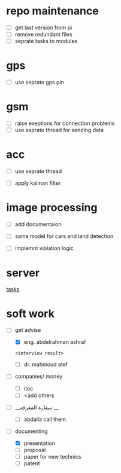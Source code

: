 # repo maintenance
- [ ] get last version from pi
- [ ] remove redundant files 
- [ ] seprate tasks to modules

# gps
- [ ] use seprate gps pin 

# gsm
- [ ] raise exeptions for connection problems
- [ ] use seprate thread for sending data

# acc 
- [ ] use seprate thread
- [ ] apply kalman filter


# image processing 
- [ ] add documentaion
- [ ] same model for cars and land detection 
  
- [ ] implemnt violation logic 

# server 
[tasks](https://github.com/abdo1819/server_evilcar/tree/master/tasks.md)


# soft work
- [ ] get advise
  - [x] eng. abdelrahman ashraf
  ```
  <interview result>
  ```
  
  - [ ] dr. mahmoud atef

- [ ] companies/ money 
  - [ ] itec
  - [ ] <add others
  
- [ ] __سفارة المعرفه __
  - [ ] abdalla call them
  
- [ ] documenting 
  - [x] presentation 
    <the presentation link>
  - [ ] proposal
  - [ ] paper for new technics
  - [ ] patent
